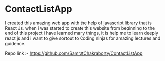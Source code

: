 # ContactListApp
 I created this amazing web app with the help of javascript library that is React Js, when i was started to create this website from beginning to the end of this project i have learned many things, it is help me to learn deeply react js and i want to give sortout to Coding ninjas for amazing lectures and guidence.
 
Repo link :- https://github.com/SamratChakraborty/ContactListApp

